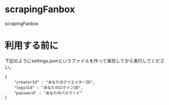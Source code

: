 # scrapingFanbox
scrapingFanbox

# 利用する前に
下記のようにsettings.jsonというファイルを作って保存してから実行してください。
```
{
    "creatorId" : "あなたのクリエイターID",
    "loginId" : "あなたのログインID",
    "password" : "あなたのパスワード"
}
```
